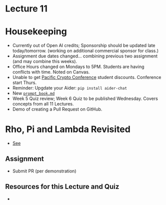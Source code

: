 # Lecture 11

# Housekeeping

- Currently out of Open AI credits; Sponsorship should be updated late today/tomorrow. (working on additional commercial sponsor for class.)
- Assignment due dates changed... combining previous two assignment (and may combine this weeks).
- Office Hours changed on Mondays to 5PM. Students are having conflicts with time. Noted on Canvas.
- Unable to get [Pacific Crypto Conference](https://www.pacificbitcoin.com/) student discounts. Conference start Thurs.
- Reminder: Upgdate your Aider: `pip install aider-chat`
- New [`prompt_book.md`](../workspaces/prompt_book.md)
- Week 5 Quiz review; Week 6 Quiz to be published Wednesday. Covers concepts from all 11 Lectures.
- Demo of creating a Pull Request on GitHub.

# Rho, Pi and Lambda Revisited

- [See](../workspaces/rgb/lecture_notes.md)

## Assignment

* Submit PR (per demonstration)

## Resources for this Lecture and Quiz

* 
